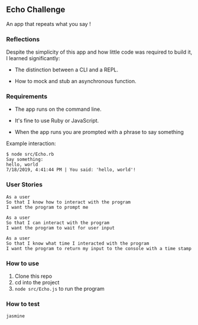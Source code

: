 ## Echo Challenge
An app that repeats what you say !

### Reflections

Despite the simplicity of this app and how little code was required to build it, I learned significantly:

- The distinction between a CLI and a REPL.

- How to mock and stub an asynchronous function.

### Requirements

- The app runs on the command line.

- It's fine to use Ruby or JavaScript.

- When the app runs you are prompted with a phrase to say something

Example interaction:
```
$ node src/Echo.rb
Say something:
hello, world
7/18/2019, 4:41:44 PM | You said: 'hello, world'!
```

### User Stories

```
As a user
So that I know how to interact with the program
I want the program to prompt me
```

``` 
As a user
So that I can interact with the program
I want the program to wait for user input
```

``` 
As a user
So that I know what time I interacted with the program
I want the program to return my input to the console with a time stamp 
```

### How to use
1. Clone this repo
2. cd into the project
3. `node src/Echo.js` to run the program

### How to test
`jasmine`





